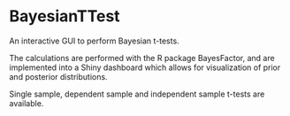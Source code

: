 # BayesianTTest
An interactive GUI to perform Bayesian t-tests.

The calculations are performed with the R package BayesFactor, and are implemented into a Shiny dashboard which allows for visualization of prior and posterior distributions.

Single sample, dependent sample and independent sample t-tests are available. 
